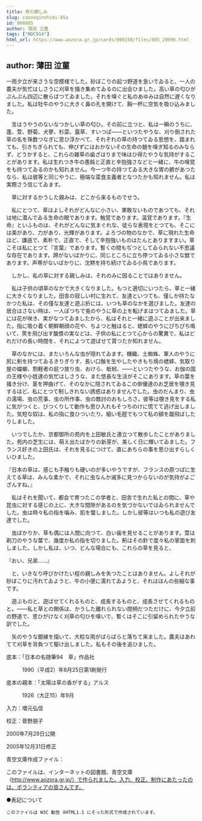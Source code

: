 ```yaml
---
title: 草の親しみ
slug: caonoqinshimi-85a
id: 000805
author: 薄田 泣菫
tags: ["NDC914"]
html_url: https://www.aozora.gr.jp/cards/000150/files/805_20996.html
---
```


## author: 薄田 泣菫

一雨夕立が来さうな空模様でした。砂ぼこりの起つ野道を急いでゐると、一人の農夫が気忙はしさうに刈草を掻き集めてゐるのに出会ひました。高い草の匂ひがぷんぷん四辺に散らばつてゐました。それを嗅ぐと私のあゆみは自然に遅くなりました。私は牡牛のやうに大きく鼻の孔を開けて、胸一杯に空気を吸ひ込みました。

　言はうやうのないなつかしい草の匂ひ。その前に立つと、私は一瞬のうちに、蓬、萱、野菊、犬蓼、杉菜、露草、すいつぱ――といつたやうな、刈り倒された草の名を珠数つなぎに思ひ浮かべて、それぞれの草の持つてゐる思想を、踏まれても、引きちぎられても、伸びずにはおかないその生命の髄を嗅ぎ知るのみならず、どうかすると、これらの雑草の歯ざはりまで味はひ得たやうな気持がすることがあります。私は生れつき牛の愚鈍と正直と辛抱強さなどと一緒に、牛の嗅覚をも持つてゐるのかも知れません。今一つ牛の持つてゐる大きな胃の腑があつたなら、私は彼等と同じやうに、極端な菜食主義者となつたかも知れません。私は実際さう信じてゐます。

　草に対するかうした親みは、どこから来るものでせう。

　私にとつて、草はよしそれがどんなに小さい、果敢ないものであつても、それは地に潜んでゐる生命の眼であります。触覚であります。温覚であります。『生命』といふものは、それがどんなに気まぐれな、徒らな表現をとつても、そこには美があり、力があり、光輝があります。よろづの物のなかで、草に現れた生命ほど、謙遜で、素朴で、正直で、そして辛抱強いものはたんとありますまい。草こそは私にとつて『言葉』であります。暫くの間もぢつとしてゐられない不思議な存在であります。蹄がないばかりに、同じところに立ち停つてゐる小さな獣であります。声帯がないばかりに、沈黙を持ち続けてゐる小鳥であります。

　しかし、私の草に対する親しみは、それのみに因ることではありません。

　私は子供の頃草のなかで大きくなりました。もつと適切にいつたら、草と一緒に大きくなりました。田舎の寂しい村に生れて、友達といつても、僅しか持たなかつた私は、その僅な友達と遊ぶ折には、いつも草のなかを選びました。友達の居合はさない時は、一人ぽつちで兎のやうに草の上を転げまはつてゐました。草には花が咲き、実がなつてゐましたから、私はそれと一緒に遊ぶことが出来ました。指に吸ひ着く朝鮮朝顔の花や、ちよつと触はると、蟋蟀のやうにぴちぴち鳴いて、莢を飛び出す酸漿の実などは、子供の私にとつて心からの驚異で、私はどれだけの長い時間を、それによつて遊ばせて貰つたか知れません。

　草のなかには、またいろんな虫が隠れてゐます。機織、土蜘蛛、軍人のやうに尻に剣を持つてゐるきりぎりす、長い口鬚を生やしたやきもち焼の蟋蟀、気取り屋の蟷螂、剽軽者の屁つ放り虫、おけら、蚯蚓、――といつたやうな、お伽の国の王様や小姓達の気忙はしさうな、また悠長な生活がそこにあります。草の葉を掻き分け、茎を押曲げて、そのなかに隠されてゐるこの俳優達のお芝居を覗き見するほど、私にとつて制しきれない誘惑はありませんでした。虫のだんまり、虫の濡場、虫の荒事、虫の所作事、虫の敵討のおもしろさ。彼等は覗き見をする私に気がつくと、びつくりして動作も思ひ入れもそつちのけに慌てて逃げ出しました。気短な奴は、私の指に食ひついたり、細い毛脛でもつて私の額を蹴飛ばしたりしました。

　いつでしたか、京都御所の苑内を上田敏氏と連立つて散歩したことがありました。苑内の芝生には、萌え出たばかりの新芽が、美しく日に輝いてゐました。フランス好きの上田氏は、それを見るにつけて、直にあちらの事を思ひ出すらしくいひました。

『日本の草は、感じも手触りも硬いのが多いやうですが、フランスの原つぱに生えてる草は、みんな柔かで、それに虫なんか滅多に見つからないのが気持がよござんすね。』

　私はそれを聞いて、都会で育つたこの学者と、田舎で生れた私との間に、草や昆虫に対する感じの上に、大きな間隙があるのを気づかないではゐられませんでした。虫は時々私の指を噛み、肌を螫しました。しかし彼等はいつも私の遊び友達でした。

　虫ばかりか、草も偶には人間に向つて、白い歯を見せることがあります。萱は剃刀のやうな葉で、幾度か私の指を切りました。薊はその針で度々私の掌面を刺しました。しかし私は、いつ、どんな場合にも、これらの草を見ると、

『おい、兄弟……』

　と、いきなり呼びかけたい程の親しみを失つたことはありません。よしそれが砂ぼこりに汚れてゐようと、牛の小便に濡れてゐようと、それはほんの些細な事です。

　遊ぶものと、遊ばせてくれるものと、成長するものと、成長させてくれるものと。――私と草との関係は、かうした離れられない間柄だつただけに、今夕立前の野道で、思ひがけなく刈草の匂ひを嗅いで、暫くはそこに引留められたやうな訳でした。

　矢のやうな銀線を描いて、大粒な雨がばらばらと落ちて来ました。農夫はあわてて刈草を背負つて駆け出しました。私もその後を追ひました。













底本：「日本の名随筆94　草」作品社


　　　1990（平成2）年8月25日第1刷発行

底本の親本：「太陽は草の香がする」アルス

　　　1926（大正15）年9月

入力：増元弘信

校正：菅野朋子

2000年7月29日公開

2005年12月31日修正

青空文庫作成ファイル：

このファイルは、インターネットの図書館、青空文庫（http://www.aozora.gr.jp/）で作られました。入力、校正、制作にあたったのは、ボランティアの皆さんです。









●表記について


	このファイルは W3C 勧告 XHTML1.1 にそった形式で作成されています。